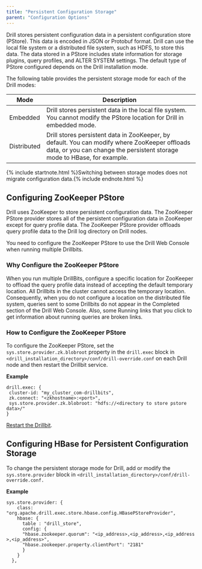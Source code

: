 ```yaml
---
title: "Persistent Configuration Storage"
parent: "Configuration Options"
---
```

Drill stores persistent configuration data in a persistent configuration store
(PStore). This data is encoded in JSON or Protobuf format. Drill can use the
local file system or a distributed file system, such as HDFS, to store this data. The data
stored in a PStore includes state information for storage plugins, query
profiles, and ALTER SYSTEM settings. The default type of PStore configured
depends on the Drill installation mode.

The following table provides the persistent storage mode for each of the Drill
modes:

| Mode        | Description                                                                                                                                                                          |
|-------------|--------------------------------------------------------------------------------------------------------------------------------------------------------------------------------------|
| Embedded    | Drill stores persistent data in the local file system. You cannot modify the PStore location for Drill in embedded mode.                                                             |
| Distributed | Drill stores persistent data in ZooKeeper, by default. You can modify where ZooKeeper offloads data, or you can change the persistent storage mode to HBase, for example.            |
  
{% include startnote.html %}Switching between storage modes does not migrate configuration data.{% include endnote.html %}

## Configuring ZooKeeper PStore

Drill uses ZooKeeper to
store persistent configuration data. The ZooKeeper PStore provider stores all
of the persistent configuration data in ZooKeeper except for query profile
data. The ZooKeeper PStore provider offloads query profile data to the Drill log directory on Drill nodes. 

You need to configure the ZooKeeper PStore to use the Drill Web Console when running multiple Drillbits. 

### Why Configure the ZooKeeper PStore

When you run multiple DrillBits, configure a specific location for ZooKeeper to offload the query profile data instead of accepting the default temporary location. All Drillbits in the cluster cannot access the temporary location. Consequently, when you do not configure a location on the distributed file system, queries sent to some Drillbits do not appear in the Completed section of the Drill Web Console. Also, some Running links that you click to get information about running queries are broken links.

### How to Configure the ZooKeeper PStore

To configure the ZooKeeper PStore, set the `sys.store.provider.zk.blobroot` property in the `drill.exec`
block in `<drill_installation_directory>/conf/drill-override.conf` on each
Drill node and then restart the Drillbit service.

**Example**

	drill.exec: {
	 cluster-id: "my_cluster_com-drillbits",
	 zk.connect: "<zkhostname>:<port>",
	 sys.store.provider.zk.blobroot: "hdfs://<directory to store pstore data>/"
	}

[Restart the Drillbit]({{site.baseurl}}/docs/starting-drill-in-distributed-mode/).

## Configuring HBase for Persistent Configuration Storage

To change the persistent storage mode for Drill, add or modify the
`sys.store.provider` block in `<drill_installation_directory>/conf/drill-
override.conf.`

**Example**

	sys.store.provider: {
	    class: "org.apache.drill.exec.store.hbase.config.HBasePStoreProvider",
	    hbase: {
	      table : "drill_store",
	      config: {
	      "hbase.zookeeper.quorum": "<ip_address>,<ip_address>,<ip_address >,<ip_address>",
	      "hbase.zookeeper.property.clientPort": "2181"
	      }
	    }
	  },


